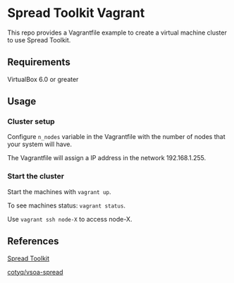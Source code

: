# Spread Toolkit Vagrant

This repo provides a Vagrantfile example to create a virtual machine cluster to use Spread Toolkit.

## Requirements

VirtualBox 6.0 or greater

## Usage

### Cluster setup

Configure `n_nodes` variable in the Vagrantfile with the number of nodes that your system will have.

The Vagrantfile will assign a IP address in the network 192.168.1.255.

### Start the cluster

Start the machines with `vagrant up`.

To see machines status: `vagrant status`.

Use `vagrant ssh node-X` to access node-X.


## References

[Spread Toolkit](http://www.spread.org/)

[cotyq/vsoa-spread](https://app.vagrantup.com/cotyq/boxes/vsoa-spread)

